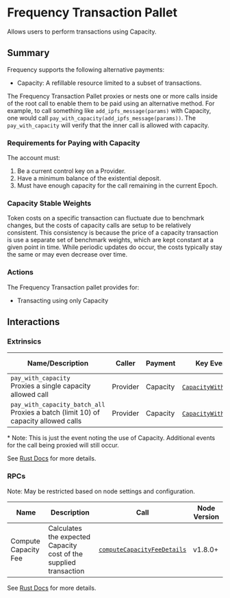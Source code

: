 # Frequency Transaction Pallet

Allows users to perform transactions using Capacity.

## Summary

Frequency supports the following alternative payments:

- Capacity: A refillable resource limited to a subset of transactions.

The Frequency Transaction Pallet proxies or nests one or more calls inside of the root call to enable them to be paid using an alternative method.
For example, to call something like `add_ipfs_message(params)` with Capacity, one would call `pay_with_capacity(add_ipfs_message(params))`.
The `pay_with_capacity` will verify that the inner call is allowed with capacity.

### Requirements for Paying with Capacity

The account must:
1. Be a current control key on a Provider.
2. Have a minimum balance of the existential deposit.
3. Must have enough capacity for the call remaining in the current Epoch.

### Capacity Stable Weights

Token costs on a specific transaction can fluctuate due to benchmark changes, but the costs of capacity calls are setup to be relatively consistent.
This consistency is because the price of a capacity transaction is use a separate set of benchmark weights, which are kept constant at a given point in time.
While periodic updates do occur, the costs typically stay the same or may even decrease over time.

### Actions

The Frequency Transaction pallet provides for:

- Transacting using only Capacity

## Interactions

### Extrinsics

| Name/Description                 | Caller        | Payment | Key Events                                                                                                    | Runtime Added |
| -------------------------------- | ------------- | ------- | ------------------------------------------------------------------------------------------------------------- | ------------- |
| `pay_with_capacity`<br />Proxies a single capacity allowed call  | Provider | Capacity  | [`CapacityWithdrawn`](https://frequency-chain.github.io/frequency/pallet_capacity/pallet/enum.Event.html#variant.CapacityWithdrawn)* | 1             |
| `pay_with_capacity_batch_all`<br />Proxies a batch (limit 10) of capacity allowed calls  | Provider | Capacity  | [`CapacityWithdrawn`](https://frequency-chain.github.io/frequency/pallet_capacity/pallet/enum.Event.html#variant.CapacityWithdrawn)* | 1             |

\* Note: This is just the event noting the use of Capacity. Additional events for the call being proxied will still occur.

See [Rust Docs](https://frequency-chain.github.io/frequency/pallet_frequency_tx_payment/pallet/struct.Pallet.html) for more details.

### RPCs

Note: May be restricted based on node settings and configuration.

| Name    | Description       | Call                                                                                                 | Node Version |
| ------- | ----------------- | ---------------------------------------------------------------------------------------------------- | ------------ |
| Compute Capacity Fee | Calculates the expected Capacity cost of the supplied transaction | [`computeCapacityFeeDetails`](https://frequency-chain.github.io/frequency/pallet_frequency_tx_payment_rpc/trait.CapacityPaymentApiServer.html#tymethod.compute_capacity_fee_details) | v1.8.0+      |

See [Rust Docs](https://frequency-chain.github.io/frequency/pallet_frequency_tx_payment_rpc/trait.CapacityPaymentApiServer.html) for more details.
